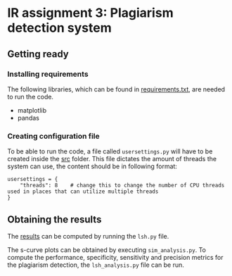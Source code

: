 # IR assignment 3: Plagiarism detection system

## Getting ready
### Installing requirements
The following libraries, which can be found in [requirements.txt](./requirements.txt), are needed to run the code. 
* matplotlib
* pandas

### Creating configuration file
To be able to run the code, a file called `usersettings.py` will have to be created inside the [src](./src) folder. This file dictates the amount of threads the system can use, the content should be in following format:
```
usersettings = {
    "threads": 8    # change this to change the number of CPU threads used in places that can utilize multiple threads
}
```

## Obtaining the results

The [results](./result.csv) can be computed by running the `lsh.py` file. 

The s-curve plots can be obtained by executing `sim_analysis.py`. To compute the performance, specificity, sensitivity and precision metrics for the plagiarism detection, the `lsh_analysis.py` file can be run.
